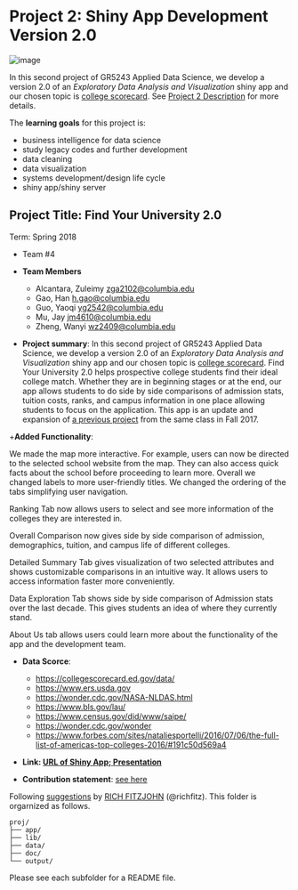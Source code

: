 # Project 2: Shiny App Development Version 2.0

![image](doc/MAP.png)

In this second project of GR5243 Applied Data Science, we develop a version 2.0 of an *Exploratory Data Analysis and Visualization* shiny app and our chosen topic is [college scorecard](https://collegescorecard.ed.gov/data/). See [Project 2 Description](doc/project2_desc.md) for more details.  

The **learning goals** for this project is:

- business intelligence for data science
- study legacy codes and further development
- data cleaning
- data visualization
- systems development/design life cycle
- shiny app/shiny server

## Project Title: Find Your University 2.0
Term: Spring 2018

+ Team #4
+ **Team Members**
	+ Alcantara, Zuleimy zga2102@columbia.edu
	+ Gao, Han h.gao@columbia.edu
	+ Guo, Yaoqi yg2542@columbia.edu
	+ Mu, Jay jm4610@columbia.edu
	+ Zheng, Wanyi wz2409@columbia.edu

+ **Project summary**: 
	In this second project of GR5243 Applied Data Science, we develop a version 2.0 of an *Exploratory Data Analysis and Visualization* shiny app and our chosen topic is [college scorecard](https://collegescorecard.ed.gov/data/). Find Your University 2.0  helps prospective college students find their ideal college match.   Whether they are in beginning stages or at the end, our app allows students to do side by side comparisons of admission stats, tuition costs, ranks, and campus information in one place allowing students to focus on the application. This app is an update and expansion of [a previous project](https://github.com/TZstatsADS/Fall2017-project2-grp9) from the same class in Fall 2017.

+**Added Functionality**:

We made the map more interactive. For example, users can now be directed to the selected school
website from the map. They can also access quick facts about the school before proceeding to learn more. 
Overall we changed labels to more user-friendly titles. We changed the ordering of the tabs simplifying user navigation. 

Ranking Tab now allows users to select and see more information of the colleges they are interested in. 

Overall Comparison now gives side by side comparison of admission, demographics, tuition, and campus life of different colleges.

Detailed Summary Tab gives visualization of two selected attributes and shows customizable comparisons in an intuitive way. It allows users to access information faster more conveniently. 

Data Exploration Tab shows side by side comparison of Admission stats over the last decade. This gives students an idea of where they currently stand. 

About Us tab allows users could learn more about the functionality of the app and the development team. 



+ **Data Scorce**: 
   - https://collegescorecard.ed.gov/data/
   - https://www.ers.usda.gov
   - https://wonder.cdc.gov/NASA-NLDAS.html
   - https://www.bls.gov/lau/
   - https://www.census.gov/did/www/saipe/
   - https://wonder.cdc.gov/wonder
   - https://www.forbes.com/sites/nataliesportelli/2016/07/06/the-full-list-of-americas-top-colleges-2016/#191c50d569a4

+ **Link: [URL of Shiny App; ](https://han-gao.shinyapps.io/FindYourUniversity/) [Presentation](https://docs.google.com/presentation/d/16SUNrmYzo1jN8pnKvO0QCS9X_YqaipJGoy5Kaxis9Yk/edit?usp=sharing)**

+ **Contribution statement**: [see here](doc/a_note_on_contributions.md)

Following [suggestions](http://nicercode.github.io/blog/2013-04-05-projects/) by [RICH FITZJOHN](http://nicercode.github.io/about/#Team) (@richfitz). This folder is orgarnized as follows.

```
proj/
├── app/
├── lib/
├── data/
├── doc/
└── output/
```

Please see each subfolder for a README file.

